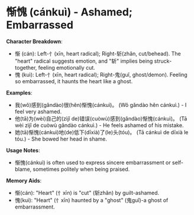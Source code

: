 # **惭愧 (cánkuì) - Ashamed; Embarrassed**

**Character Breakdown**:  
- 惭 (cán): Left-忄(xīn, heart radical); Right-斩(zhǎn, cut/behead). The "heart" radical suggests emotion, and "斩" implies being struck-together, feeling emotionally cut.  
- 愧 (kuì): Left-忄(xīn, heart radical); Right-鬼(guǐ, ghost/demon). Feeling so embarrassed, it haunts the heart like a ghost.

**Examples**:  
- 我(wǒ)感到(gǎndào)很(hěn)惭愧(cánkuì)。 (Wǒ gǎndào hěn cánkuì.) - I feel very ashamed.  
- 他(tā)为(wèi)自己的(zìjǐ de)错误(cuòwù)感到(gǎndào)惭愧(cánkuì)。 (Tā wèi zìjǐ de cuòwù gǎndào cánkuì.) - He feels ashamed of his mistake.  
- 她(tā)惭愧(cánkuì)地(de)低下(dīxià)了(le)头(tóu)。 (Tā cánkuì de dīxià le tóu.) - She bowed her head in shame.

**Usage Notes**:  
- 惭愧(cánkuì) is often used to express sincere embarrassment or self-blame, sometimes politely when being praised.

**Memory Aids**:  
- 惭(cán): "Heart" (忄xīn) is "cut" (斩zhǎn) by guilt-ashamed.  
- 愧(kuì): "Heart" (忄xīn) haunted by a "ghost" (鬼guǐ)-a ghost of embarrassment.
